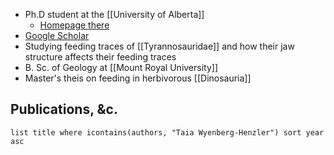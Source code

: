 - Ph.D student at the [[University of Alberta]]
	- [Homepage there](https://apps.ualberta.ca/directory/person/wyenberg)
- [Google Scholar](https://scholar.google.com/citations?user=Hki-WbUAAAAJ&hl=en)
- Studying feeding traces of [[Tyrannosauridae]] and how their jaw structure affects their feeding traces
- B. Sc. of Geology at [[Mount Royal University]]
- Master's theis on feeding in herbivorous [[Dinosauria]]
## Publications, &c.
```dataview
list title where icontains(authors, "Taia Wyenberg-Henzler") sort year asc
```
